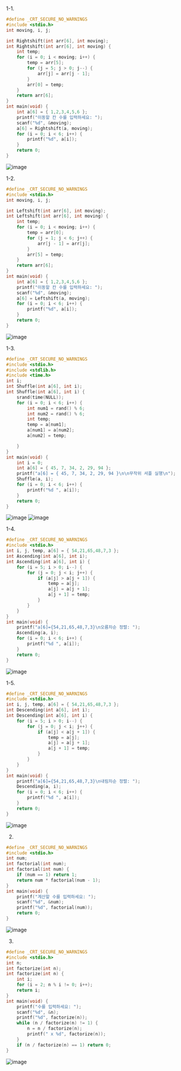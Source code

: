 1-1.
```c
#define _CRT_SECURE_NO_WARNINGS
#include <stdio.h>
int moving, i, j;

int Rightshift(int arr[6], int moving);
int Rightshift(int arr[6], int moving) {
	int temp;
	for (i = 0; i < moving; i++) {
		temp = arr[5];
		for (j = 5; j > 0; j--) {
			arr[j] = arr[j - 1];
		}
		arr[0] = temp;
	}
	return arr[6];
}
int main(void) {
	int a[6] = { 1,2,3,4,5,6 };
	printf("이동할 칸 수를 입력하세요: ");
	scanf("%d", &moving);
	a[6] = Rightshift(a, moving);
	for (i = 0; i < 6; i++) {
		printf("%d", a[i]);
	}
	return 0;
}
```
![image](https://user-images.githubusercontent.com/51956616/124913407-0a3dc280-e02a-11eb-9443-678cdd01be23.png)


1-2.
```c
#define _CRT_SECURE_NO_WARNINGS
#include <stdio.h>
int moving, i, j;

int Leftshift(int arr[6], int moving);
int Leftshift(int arr[6], int moving) {
	int temp;
	for (i = 0; i < moving; i++) {
		temp = arr[0];
		for (j = 1; j < 6; j++) {
			arr[j - 1] = arr[j];
		}
		arr[5] = temp;
	}
	return arr[6];
}
int main(void) {
	int a[6] = { 1,2,3,4,5,6 };
	printf("이동할 칸 수를 입력하세요: ");
	scanf("%d", &moving);
	a[6] = Leftshift(a, moving);
	for (i = 0; i < 6; i++) {
		printf("%d", a[i]);
	}
	return 0;
}
```
![image](https://user-images.githubusercontent.com/51956616/124913543-348f8000-e02a-11eb-91f4-bcf602853565.png)


1-3.
```c
#define _CRT_SECURE_NO_WARNINGS
#include <stdio.h>
#include <stdlib.h>
#include <time.h>
int i;
int Shuffle(int a[6], int i);
int Shuffle(int a[6], int i) {
	srand(time(NULL));
	for (i = 0; i < 6; i++) {
		int num1 = rand() % 6;
		int num2 = rand() % 6;
		int temp;
		temp = a[num1];
		a[num1] = a[num2];
		a[num2] = temp;

	}
}
int main(void) {
	int i = 0;
	int a[6] = { 45, 7, 34, 2, 29, 94 };
	printf("a[6] = { 45, 7, 34, 2, 29, 94 }\n\n무작위 셔플 실행\n");
	Shuffle(a, i);
	for (i = 0; i < 6; i++) {
		printf("%d ", a[i]);
	}
	return 0;
}
```
![image](https://user-images.githubusercontent.com/51956616/124913713-70c2e080-e02a-11eb-936a-e78288450e5d.png)
![image](https://user-images.githubusercontent.com/51956616/124913752-791b1b80-e02a-11eb-902f-cd85b9fe6eaf.png)


1-4.
```c
#define _CRT_SECURE_NO_WARNINGS
#include <stdio.h>
int i, j, temp, a[6] = { 54,21,65,48,7,3 };
int Ascending(int a[6], int i);
int Ascending(int a[6], int i) {
	for (i = 5; i > 0; i--) {
		for (j = 0; j < i; j++) {
			if (a[j] > a[j + 1]) {
				temp = a[j];
				a[j] = a[j + 1];
				a[j + 1] = temp;
			}
		}
	}
}
int main(void) {
	printf("a[6]={54,21,65,48,7,3}\n오름차순 정렬: ");
	Ascending(a, i);
	for (i = 0; i < 6; i++) {
		printf("%d ", a[i]);
	}
	return 0;
}
```
![image](https://user-images.githubusercontent.com/51956616/124913895-a8ca2380-e02a-11eb-84fc-db6d8f703210.png)


1-5.
```c
#define _CRT_SECURE_NO_WARNINGS
#include <stdio.h>
int i, j, temp, a[6] = { 54,21,65,48,7,3 };
int Descending(int a[6], int i);
int Descending(int a[6], int i) {
	for (i = 5; i > 0; i--) {
		for (j = 0; j < i; j++) {
			if (a[j] < a[j + 1]) {
				temp = a[j];
				a[j] = a[j + 1];
				a[j + 1] = temp;
			}
		}
	}
}
int main(void) {
	printf("a[6]={54,21,65,48,7,3}\n내림차순 정렬: ");
	Descending(a, i);
	for (i = 0; i < 6; i++) {
		printf("%d ", a[i]);
	}
	return 0;
}
```
![image](https://user-images.githubusercontent.com/51956616/124913977-bf707a80-e02a-11eb-90d4-f18403067158.png)


2.
```c
#define _CRT_SECURE_NO_WARNINGS
#include <stdio.h>
int num;
int factorial(int num);
int factorial(int num) {
	if (num == 1) return 1;
	return num * factorial(num - 1);
}
int main(void) {
	printf("계산할 수를 입력하세요: ");
	scanf("%d", &num);
	printf("%d", factorial(num));
	return 0;
}
```
![image](https://user-images.githubusercontent.com/51956616/124294989-4c32b880-db93-11eb-8702-916b72e70b44.png)


3.
```c
#define _CRT_SECURE_NO_WARNINGS
#include <stdio.h>
int n;
int factorize(int n);
int factorize(int n) {
	int i;
	for (i = 2; n % i != 0; i++);
	return i;
}
int main(void) {
	printf("수를 입력하세요: ");
	scanf("%d", &n);
	printf("%d", factorize(n));
	while (n / factorize(n) != 1) {
		n = n / factorize(n);
		printf(" x %d", factorize(n));
	}
	if (n / factorize(n) == 1) return 0;
}
```
![image](https://user-images.githubusercontent.com/51956616/124295147-771d0c80-db93-11eb-8a5b-57134defbad4.png)
